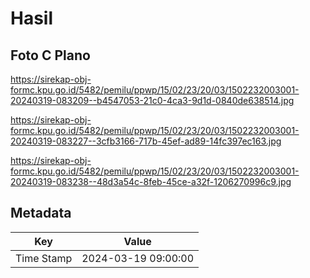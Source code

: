 # Hasil

## Foto C Plano

https://sirekap-obj-formc.kpu.go.id/5482/pemilu/ppwp/15/02/23/20/03/1502232003001-20240319-083209--b4547053-21c0-4ca3-9d1d-0840de638514.jpg

https://sirekap-obj-formc.kpu.go.id/5482/pemilu/ppwp/15/02/23/20/03/1502232003001-20240319-083227--3cfb3166-717b-45ef-ad89-14fc397ec163.jpg

https://sirekap-obj-formc.kpu.go.id/5482/pemilu/ppwp/15/02/23/20/03/1502232003001-20240319-083238--48d3a54c-8feb-45ce-a32f-1206270996c9.jpg


## Metadata

| Key        | Value               |
| ---------- | ------------------- |
| Time Stamp | 2024-03-19 09:00:00 |



